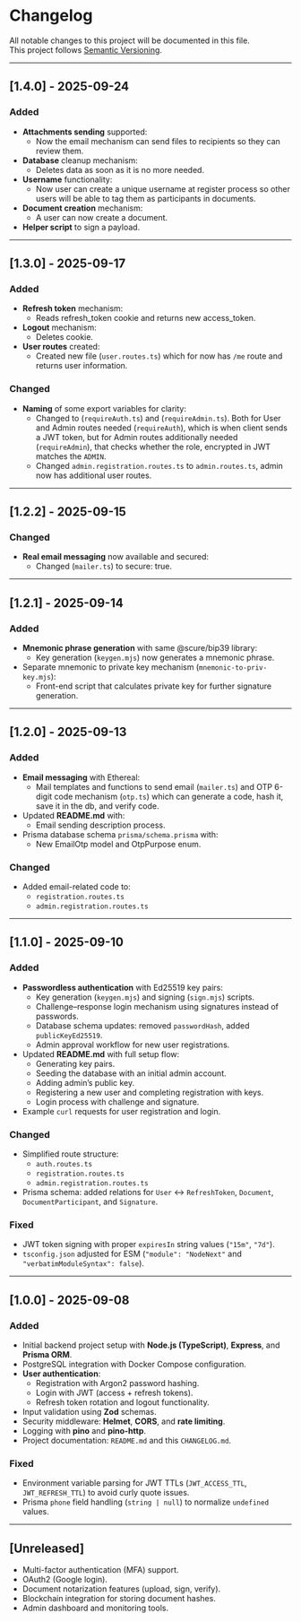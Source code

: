 # Changelog

All notable changes to this project will be documented in this file.  
This project follows [Semantic Versioning](https://semver.org/).

---
## [1.4.0] - 2025-09-24
### Added
- **Attachments sending** supported:
  - Now the email mechanism can send files to recipients so they can review them.
- **Database** cleanup mechanism:
  - Deletes data as soon as it is no more needed.
- **Username** functionality:
  -  Now user can create a unique username at register process so other users will be able to tag them as participants in documents.
- **Document creation** mechanism:
  - A user can now create a document.
- **Helper script** to sign a payload.

---
## [1.3.0] - 2025-09-17
### Added
- **Refresh token** mechanism:
  - Reads refresh_token cookie and returns new access_token.
- **Logout** mechanism:
  - Deletes cookie.
- **User routes** created:
  -  Created new file (`user.routes.ts`) which for now has `/me` route and returns user information.

### Changed
- **Naming** of some export variables for clarity:
  - Changed to (`requireAuth.ts`) and (`requireAdmin.ts`). Both for User and Admin routes needed (`requireAuth`), which is when client sends a JWT token, but for Admin routes additionally needed (`requireAdmin`), that checks whether the role, encrypted in JWT matches the `ADMIN`.
  - Changed `admin.registration.routes.ts` to `admin.routes.ts`, admin now has additional user routes.

---
## [1.2.2] - 2025-09-15
### Changed
- **Real email messaging** now available and secured:
  -  Changed (`mailer.ts`) to secure: true.

---
## [1.2.1] - 2025-09-14
### Added
- **Mnemonic phrase generation** with same @scure/bip39 library:
  - Key generation (`keygen.mjs`) now generates a mnemonic phrase.
- Separate mnemonic to private key mechanism (`mnemonic-to-priv-key.mjs`):
  - Front-end script that calculates private key for further signature generation.

---

## [1.2.0] - 2025-09-13
### Added
- **Email messaging** with Ethereal:
  - Mail templates and functions to send email (`mailer.ts`) and OTP 6-digit code mechanism (`otp.ts`) which can generate a code, hash it, save it in the db, and verify code.
- Updated **README.md** with:
  - Email sending description process.
- Prisma database schema `prisma/schema.prisma` with:
  - New EmailOtp model and OtpPurpose enum.

### Changed
- Added email-related code to:
  - `registration.routes.ts`  
  - `admin.registration.routes.ts`

---

## [1.1.0] - 2025-09-10
### Added
- **Passwordless authentication** with Ed25519 key pairs:
  - Key generation (`keygen.mjs`) and signing (`sign.mjs`) scripts.
  - Challenge–response login mechanism using signatures instead of passwords.
  - Database schema updates: removed `passwordHash`, added `publicKeyEd25519`.
  - Admin approval workflow for new user registrations.
- Updated **README.md** with full setup flow:
  - Generating key pairs.
  - Seeding the database with an initial admin account.
  - Adding admin’s public key.
  - Registering a new user and completing registration with keys.
  - Login process with challenge and signature.
- Example `curl` requests for user registration and login.

### Changed
- Simplified route structure:
  - `auth.routes.ts`  
  - `registration.routes.ts`  
  - `admin.registration.routes.ts`
- Prisma schema: added relations for `User` ↔ `RefreshToken`, `Document`, `DocumentParticipant`, and `Signature`.

### Fixed
- JWT token signing with proper `expiresIn` string values (`"15m"`, `"7d"`).
- `tsconfig.json` adjusted for ESM (`"module": "NodeNext"` and `"verbatimModuleSyntax": false`).

---

## [1.0.0] - 2025-09-08
### Added
- Initial backend project setup with **Node.js (TypeScript)**, **Express**, and **Prisma ORM**.
- PostgreSQL integration with Docker Compose configuration.
- **User authentication**:
  - Registration with Argon2 password hashing.
  - Login with JWT (access + refresh tokens).
  - Refresh token rotation and logout functionality.
- Input validation using **Zod** schemas.
- Security middleware: **Helmet**, **CORS**, and **rate limiting**.
- Logging with **pino** and **pino-http**.
- Project documentation: `README.md` and this `CHANGELOG.md`.

### Fixed
- Environment variable parsing for JWT TTLs (`JWT_ACCESS_TTL`, `JWT_REFRESH_TTL`) to avoid curly quote issues.
- Prisma `phone` field handling (`string | null`) to normalize `undefined` values.

---

## [Unreleased]
- Multi-factor authentication (MFA) support.
- OAuth2 (Google login).
- Document notarization features (upload, sign, verify).
- Blockchain integration for storing document hashes.
- Admin dashboard and monitoring tools.
